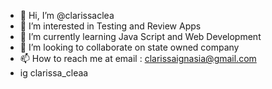 - 👋 Hi, I’m @clarissaclea
- 👀 I’m interested in Testing and Review Apps
- 🌱 I’m currently learning Java Script and Web Development
- 💞️ I’m looking to collaborate on state owned company
- 📫 How to reach me at email : clarissaignasia@gmail.com
- ig clarissa_cleaa

<!---
clarissaclea/clarissaclea is a ✨ special ✨ repository because its `README.md` (this file) appears on your GitHub profile.
You can click the Preview link to take a look at your changes.
--->
